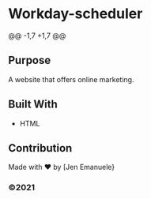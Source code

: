 # Workday-scheduler


@@ -1,7 +1,7 @@


## Purpose
A website that offers online marketing. 

## Built With
* HTML


## Contribution
Made with ❤️ by [Jen Emanuele}

### ©️2021 


